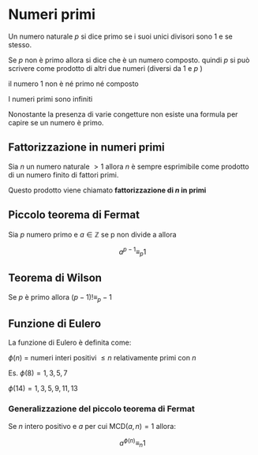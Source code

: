 ﻿# Numeri primi

Un numero naturale $p$ si dice primo se i suoi unici divisori sono 1 e se stesso.

Se $p$ non è primo allora si dice che è un numero composto. quindi $p$ si può scrivere come prodotto di altri due numeri (diversi da 1 e $p$ )

il numero $1$ non è né primo né composto

I numeri primi sono infiniti

Nonostante la presenza di varie congetture non esiste una formula per capire se un numero è primo.

## Fattorizzazione in numeri primi

Sia $n$ un numero naturale $>1$ allora $n$ è sempre esprimibile come prodotto di un numero finito di fattori primi.

Questo prodotto viene chiamato **fattorizzazione di $n$ in primi**

## Piccolo teorema di Fermat

Sia $p$ numero primo e $a \in \mathbb{Z}$ se p non divide a allora

$$a^{p-1} \equiv_p1$$

## Teorema di Wilson

Se $p$ è primo allora $(p-1)! \equiv_p-1$

## Funzione di Eulero

La funzione di Eulero è definita come:

$\phi (n)$ = numeri interi positivi $\leq n$ relativamente primi con $n$

Es.
$\phi (8) = 1, 3, 5, 7$

$\phi (14) = 1, 3, 5, 9, 11, 13$

### Generalizzazione del piccolo teorema di Fermat

Se $n$ intero positivo e $a$ per cui $\text{MCD}(a,n) = 1$ allora:

$$a^{\phi(n)}\equiv_n1$$

